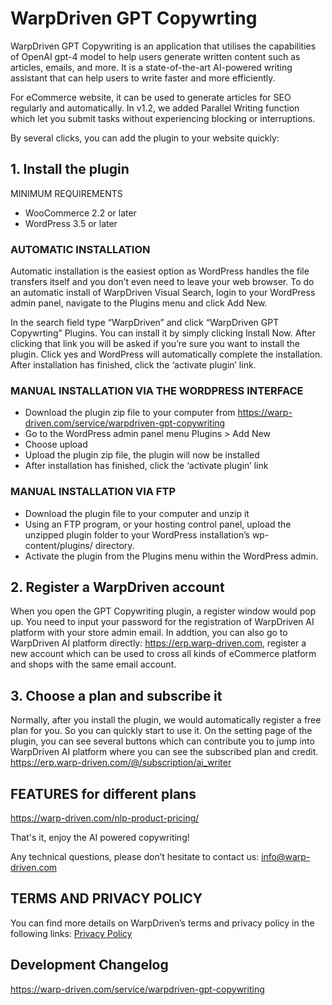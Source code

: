 # WarpDriven GPT Copywrting

WarpDriven GPT Copywriting is an application that utilises the capabilities of OpenAI gpt-4 model to help users generate written content such as articles, emails, and more. It is a state-of-the-art AI-powered writing assistant that can help users to write faster and more efficiently. 

For eCommerce website, it can be used to generate articles for SEO regularly and automatically. In v1.2, we added Parallel Writing function which let you submit tasks without experiencing blocking or interruptions.

By several clicks, you can add the plugin to your website quickly:

## 1. Install the plugin

MINIMUM REQUIREMENTS
- WooCommerce 2.2 or later
- WordPress 3.5 or later

### AUTOMATIC INSTALLATION
Automatic installation is the easiest option as WordPress handles the file transfers itself and you don’t even need to leave your web browser. To do an automatic install of WarpDriven Visual Search, login to your WordPress admin panel, navigate to the Plugins menu and click Add New.

In the search field type “WarpDriven” and click “WarpDriven GPT Copywrting” Plugins. You can install it by simply clicking Install Now. After clicking that link you will be asked if you’re sure you want to install the plugin. Click yes and WordPress will automatically complete the installation. After installation has finished, click the ‘activate plugin’ link.

### MANUAL INSTALLATION VIA THE WORDPRESS INTERFACE
- Download the plugin zip file to your computer from https://warp-driven.com/service/warpdriven-gpt-copywriting
- Go to the WordPress admin panel menu Plugins > Add New
- Choose upload
- Upload the plugin zip file, the plugin will now be installed
- After installation has finished, click the ‘activate plugin’ link

### MANUAL INSTALLATION VIA FTP
- Download the plugin file to your computer and unzip it
- Using an FTP program, or your hosting control panel, upload the unzipped plugin folder to your WordPress installation’s wp-content/plugins/ directory.
- Activate the plugin from the Plugins menu within the WordPress admin.

## 2. Register a WarpDriven account
When you open the GPT Copywriting plugin, a register window would pop up. You need to input your password for the registration of WarpDriven AI platform with your store admin email.
In addtion, you can also go to WarpDriven AI platform directly: https://erp.warp-driven.com, register a new account which can be used to cross all kinds of eCommerce platform and shops with the same email account.

## 3. Choose a plan and subscribe it

Normally, after you install the plugin, we would automatically register a free plan for you. So you can quickly start to use it. 
On the setting page of the plugin, you can see several buttons which can contribute you to jump into WarpDriven AI platform where you can see the subscribed plan and credit.
https://erp.warp-driven.com/@/subscription/ai_writer

## FEATURES for different plans

https://warp-driven.com/nlp-product-pricing/


That's it, enjoy the AI powered copywriting!

Any technical questions, please don’t hesitate to contact us: info@warp-driven.com

## TERMS AND PRIVACY POLICY
You can find more details on WarpDriven’s terms and privacy policy in the following links: [Privacy Policy](https://warp-driven.com/privacy-policy/)

## Development Changelog
https://warp-driven.com/service/warpdriven-gpt-copywriting

